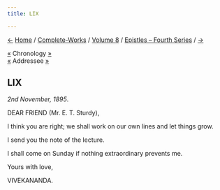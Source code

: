 ```yaml
---
title: LIX

---
```

<div>

[←](058_friend.htm) [Home](../../../index.htm) /
[Complete-Works](../../complete_works.htm) / [Volume
8](../volume_8_contents.htm) / [Epistles – Fourth
Series](epistles_fourth_series_contents.htm)
/ [→](060_blessed_and_beloved.htm)

  

[«](058_friend.htm) Chronology [»](060_blessed_and_beloved.htm)  
[«](058_friend.htm) Addressee [»](060_blessed_and_beloved.htm)

## LIX

*2nd November, 1895*.

DEAR FRIEND (Mr. E. T. Sturdy),

I think you are right; we shall work on our own lines and let things
grow.

I send you the note of the lecture.

I shall come on Sunday if nothing extraordinary prevents me. 

Yours with love,

VIVEKANANDA.

</div>

